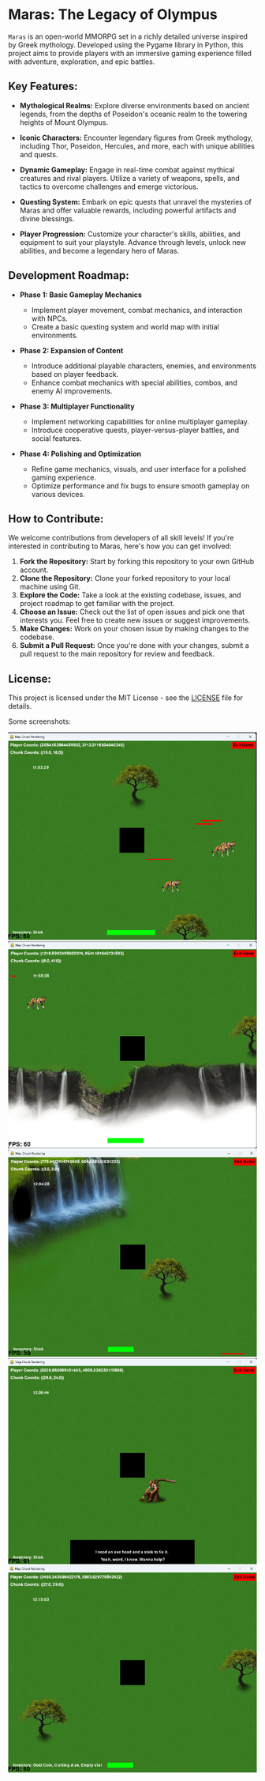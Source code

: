 # Maras: The Legacy of Olympus

`Maras` is an open-world MMORPG set in a richly detailed universe inspired by Greek mythology. Developed using the Pygame library in Python, this project aims to provide players with an immersive gaming experience filled with adventure, exploration, and epic battles.

## Key Features:

- **Mythological Realms:** Explore diverse environments based on ancient legends, from the depths of Poseidon's oceanic realm to the towering heights of Mount Olympus.

- **Iconic Characters:** Encounter legendary figures from Greek mythology, including Thor, Poseidon, Hercules, and more, each with unique abilities and quests.

- **Dynamic Gameplay:** Engage in real-time combat against mythical creatures and rival players. Utilize a variety of weapons, spells, and tactics to overcome challenges and emerge victorious.

- **Questing System:** Embark on epic quests that unravel the mysteries of Maras and offer valuable rewards, including powerful artifacts and divine blessings.

- **Player Progression:** Customize your character's skills, abilities, and equipment to suit your playstyle. Advance through levels, unlock new abilities, and become a legendary hero of Maras.

## Development Roadmap:

- **Phase 1: Basic Gameplay Mechanics**
  - Implement player movement, combat mechanics, and interaction with NPCs.
  - Create a basic questing system and world map with initial environments.

- **Phase 2: Expansion of Content**
  - Introduce additional playable characters, enemies, and environments based on player feedback.
  - Enhance combat mechanics with special abilities, combos, and enemy AI improvements.

- **Phase 3: Multiplayer Functionality**
  - Implement networking capabilities for online multiplayer gameplay.
  - Introduce cooperative quests, player-versus-player battles, and social features.

- **Phase 4: Polishing and Optimization**
  - Refine game mechanics, visuals, and user interface for a polished gaming experience.
  - Optimize performance and fix bugs to ensure smooth gameplay on various devices.

## How to Contribute:

We welcome contributions from developers of all skill levels! If you're interested in contributing to Maras, here's how you can get involved:

1. **Fork the Repository:** Start by forking this repository to your own GitHub account.
2. **Clone the Repository:** Clone your forked repository to your local machine using Git.
3. **Explore the Code:** Take a look at the existing codebase, issues, and project roadmap to get familiar with the project.
4. **Choose an Issue:** Check out the list of open issues and pick one that interests you. Feel free to create new issues or suggest improvements.
5. **Make Changes:** Work on your chosen issue by making changes to the codebase.
6. **Submit a Pull Request:** Once you're done with your changes, submit a pull request to the main repository for review and feedback.

## License:

This project is licensed under the MIT License - see the [LICENSE](LICENSE) file for details.


Some screenshots:

![alt text](<screenshots/Screenshot 2024-04-12 114947.png>)
![alt text](<screenshots/Screenshot 2024-04-12 115039.png>)
![alt text](<screenshots/Screenshot 2024-04-12 115137.png>)
![alt text](<screenshots/Screenshot 2024-04-12 115211.png>)
![alt text](<screenshots/Screenshot 2024-04-12 115321.png>)